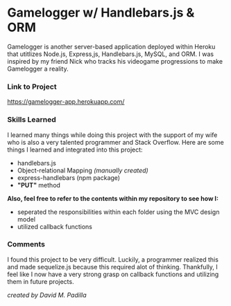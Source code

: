 # Gamelogger w/ Handlebars.js & ORM

Gamelogger is another server-based application deployed within Heroku that utitlizes Node.js, Express,js, Handlebars.js, MySQL, and ORM. I was inspired by my friend Nick who tracks his videogame progressions to make Gamelogger a reality.

### Link to Project

https://gamelogger-app.herokuapp.com/

### Skills Learned

I learned many things while doing this project with the support of my wife
who is also a very talented programmer and Stack Overflow. Here are some things
I learned and integrated into this project:

- handlebars.js
- Object-relational Mapping _(manually created)_
- express-handlebars (npm package)
- **"PUT"** method

**Also, feel free to refer to the contents within my repository to see how I:**

- seperated the responsibilities within each folder using the MVC design model
- utilized callback functions

### Comments

I found this project to be very difficult. Luckily, a programmer realized this and made sequelize.js because this required alot of thinking. Thankfully, I feel like I now have a very strong grasp on callback functions and utilizing them in future projects.

_created by David M. Padilla_
